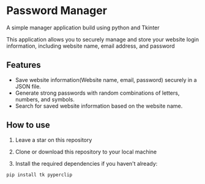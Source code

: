 # Password Manager

A simple manager application build using python and Tkinter

This application allows you to securely manage and store your website login information, 
including website name, email address, and password 

## Features 

- Save website information(Website name, email, password) securely in a JSON file. 
- Generate strong passwords with random combinations of letters, numbers, and symbols.
- Search for saved website information based on the website name.

## How to use

1. Leave a star on this repository

2. Clone or download this repository to your local machine
3. Install the required dependencies if you haven't already:

```bash 
pip install tk pyperclip
